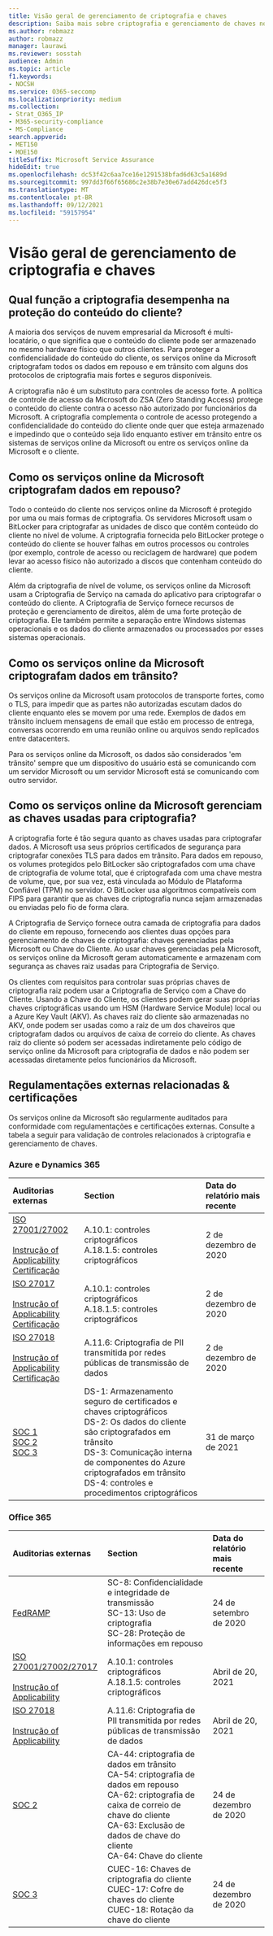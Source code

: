 ```yaml
---
title: Visão geral de gerenciamento de criptografia e chaves
description: Saiba mais sobre criptografia e gerenciamento de chaves no Microsoft 365
ms.author: robmazz
author: robmazz
manager: laurawi
ms.reviewer: sosstah
audience: Admin
ms.topic: article
f1.keywords:
- NOCSH
ms.service: O365-seccomp
ms.localizationpriority: medium
ms.collection:
- Strat_O365_IP
- M365-security-compliance
- MS-Compliance
search.appverid:
- MET150
- MOE150
titleSuffix: Microsoft Service Assurance
hideEdit: true
ms.openlocfilehash: dc53f42c6aa7ce16e1291538bfad6d63c5a1689d
ms.sourcegitcommit: 997dd3f66f65686c2e38b7e30e67add426dce5f3
ms.translationtype: MT
ms.contentlocale: pt-BR
ms.lasthandoff: 09/12/2021
ms.locfileid: "59157954"
---
```

# <a name="encryption-and-key-management-overview"></a>Visão geral de gerenciamento de criptografia e chaves

## <a name="what-role-does-encryption-play-in-protecting-customer-content"></a>Qual função a criptografia desempenha na proteção do conteúdo do cliente?

A maioria dos serviços de nuvem empresarial da Microsoft é multi-locatário, o que significa que o conteúdo do cliente pode ser armazenado no mesmo hardware físico que outros clientes. Para proteger a confidencialidade do conteúdo do cliente, os serviços online da Microsoft criptografam todos os dados em repouso e em trânsito com alguns dos protocolos de criptografia mais fortes e seguros disponíveis.

A criptografia não é um substituto para controles de acesso forte. A política de controle de acesso da Microsoft do ZSA (Zero Standing Access) protege o conteúdo do cliente contra o acesso não autorizado por funcionários da Microsoft. A criptografia complementa o controle de acesso protegendo a confidencialidade do conteúdo do cliente onde quer que esteja armazenado e impedindo que o conteúdo seja lido enquanto estiver em trânsito entre os sistemas de serviços online da Microsoft ou entre os serviços online da Microsoft e o cliente.

## <a name="how-do-microsoft-online-services-encrypt-data-at-rest"></a>Como os serviços online da Microsoft criptografam dados em repouso?

Todo o conteúdo do cliente nos serviços online da Microsoft é protegido por uma ou mais formas de criptografia. Os servidores Microsoft usam o BitLocker para criptografar as unidades de disco que contêm conteúdo do cliente no nível de volume. A criptografia fornecida pelo BitLocker protege o conteúdo do cliente se houver falhas em outros processos ou controles (por exemplo, controle de acesso ou reciclagem de hardware) que podem levar ao acesso físico não autorizado a discos que contenham conteúdo do cliente.

Além da criptografia de nível de volume, os serviços online da Microsoft usam a Criptografia de Serviço na camada do aplicativo para criptografar o conteúdo do cliente. A Criptografia de Serviço fornece recursos de proteção e gerenciamento de direitos, além de uma forte proteção de criptografia. Ele também permite a separação entre Windows sistemas operacionais e os dados do cliente armazenados ou processados por esses sistemas operacionais.

## <a name="how-do-microsoft-online-services-encrypt-data-in-transit"></a>Como os serviços online da Microsoft criptografam dados em trânsito?

Os serviços online da Microsoft usam protocolos de transporte fortes, como o TLS, para impedir que as partes não autorizadas escutam dados do cliente enquanto eles se movem por uma rede. Exemplos de dados em trânsito incluem mensagens de email que estão em processo de entrega, conversas ocorrendo em uma reunião online ou arquivos sendo replicados entre datacenters.

Para os serviços online da Microsoft, os dados são considerados 'em trânsito' sempre que um dispositivo do usuário está se comunicando com um servidor Microsoft ou um servidor Microsoft está se comunicando com outro servidor.

## <a name="how-do-microsoft-online-services-manage-the-keys-used-for-encryption"></a>Como os serviços online da Microsoft gerenciam as chaves usadas para criptografia?

A criptografia forte é tão segura quanto as chaves usadas para criptografar dados. A Microsoft usa seus próprios certificados de segurança para criptografar conexões TLS para dados em trânsito. Para dados em repouso, os volumes protegidos pelo BitLocker são criptografados com uma chave de criptografia de volume total, que é criptografada com uma chave mestra de volume, que, por sua vez, está vinculada ao Módulo de Plataforma Confiável (TPM) no servidor. O BitLocker usa algoritmos compatíveis com FIPS para garantir que as chaves de criptografia nunca sejam armazenadas ou enviadas pelo fio de forma clara.

A Criptografia de Serviço fornece outra camada de criptografia para dados do cliente em repouso, fornecendo aos clientes duas opções para gerenciamento de chaves de criptografia: chaves gerenciadas pela Microsoft ou Chave do Cliente. Ao usar chaves gerenciadas pela Microsoft, os serviços online da Microsoft geram automaticamente e armazenam com segurança as chaves raiz usadas para Criptografia de Serviço.

Os clientes com requisitos para controlar suas próprias chaves de criptografia raiz podem usar a Criptografia de Serviço com a Chave do Cliente. Usando a Chave do Cliente, os clientes podem gerar suas próprias chaves criptográficas usando um HSM (Hardware Service Module) local ou a Azure Key Vault (AKV). As chaves raiz do cliente são armazenadas no AKV, onde podem ser usadas como a raiz de um dos chaveiros que criptografam dados ou arquivos de caixa de correio do cliente. As chaves raiz do cliente só podem ser acessadas indiretamente pelo código de serviço online da Microsoft para criptografia de dados e não podem ser acessadas diretamente pelos funcionários da Microsoft.

## <a name="related-external-regulations--certifications"></a>Regulamentações externas relacionadas & certificações

Os serviços online da Microsoft são regularmente auditados para conformidade com regulamentações e certificações externas. Consulte a tabela a seguir para validação de controles relacionados à criptografia e gerenciamento de chaves.

### <a name="azure-and-dynamics-365"></a>Azure e Dynamics 365

| **Auditorias externas** | **Section** | **Data do relatório mais recente** |
|:--------------------|:------------|:-----------------------|
| [ISO 27001/27002](https://servicetrust.microsoft.com/ViewPage/MSComplianceGuideV3?command=Download&downloadType=Document&downloadId=e9116047-f327-430c-a83f-166b7e561ad6&tab=7027ead0-3d6b-11e9-b9e1-290b1eb4cdeb&docTab=7027ead0-3d6b-11e9-b9e1-290b1eb4cdeb_ISO_Reports) <br><br> [Instrução of Applicability](https://servicetrust.microsoft.com/ViewPage/MSComplianceGuideV3?command=Download&downloadType=Document&downloadId=00af6c3e-7f3e-4e0d-8b0e-79f45ef2cef1&tab=7027ead0-3d6b-11e9-b9e1-290b1eb4cdeb&docTab=7027ead0-3d6b-11e9-b9e1-290b1eb4cdeb_ISO_Reports) <br> [Certificação](https://servicetrust.microsoft.com/ViewPage/MSComplianceGuideV3?command=Download&downloadType=Document&downloadId=d7af5304-3a31-40e6-9abb-e26352305d41&tab=7027ead0-3d6b-11e9-b9e1-290b1eb4cdeb&docTab=7027ead0-3d6b-11e9-b9e1-290b1eb4cdeb_ISO_Reports) | A.10.1: controles criptográficos <br> A.18.1.5: controles criptográficos | 2 de dezembro de 2020 |
| [ISO 27017](https://servicetrust.microsoft.com/ViewPage/MSComplianceGuideV3?command=Download&downloadType=Document&downloadId=e9116047-f327-430c-a83f-166b7e561ad6&tab=7027ead0-3d6b-11e9-b9e1-290b1eb4cdeb&docTab=7027ead0-3d6b-11e9-b9e1-290b1eb4cdeb_ISO_Reports) <br><br> [Instrução of Applicability](https://servicetrust.microsoft.com/ViewPage/MSComplianceGuideV3?command=Download&downloadType=Document&downloadId=a3bca0ac-867d-4204-b66b-13665f5f1e8d&tab=7027ead0-3d6b-11e9-b9e1-290b1eb4cdeb&docTab=7027ead0-3d6b-11e9-b9e1-290b1eb4cdeb_ISO_Reports) <br> [Certificação](https://servicetrust.microsoft.com/ViewPage/MSComplianceGuideV3?command=Download&downloadType=Document&downloadId=25718a8a-f34d-41e1-a95a-c49246508787&tab=7027ead0-3d6b-11e9-b9e1-290b1eb4cdeb&docTab=7027ead0-3d6b-11e9-b9e1-290b1eb4cdeb_ISO_Reports) | A.10.1: controles criptográficos <br> A.18.1.5: controles criptográficos | 2 de dezembro de 2020 |
| [ISO 27018](https://servicetrust.microsoft.com/ViewPage/MSComplianceGuideV3?command=Download&downloadType=Document&downloadId=e9116047-f327-430c-a83f-166b7e561ad6&tab=7027ead0-3d6b-11e9-b9e1-290b1eb4cdeb&docTab=7027ead0-3d6b-11e9-b9e1-290b1eb4cdeb_ISO_Reports) <br><br> [Instrução of Applicability](https://servicetrust.microsoft.com/ViewPage/MSComplianceGuideV3?command=Download&downloadType=Document&downloadId=00af6c3e-7f3e-4e0d-8b0e-79f45ef2cef1&tab=7027ead0-3d6b-11e9-b9e1-290b1eb4cdeb&docTab=7027ead0-3d6b-11e9-b9e1-290b1eb4cdeb_ISO_Reports) <br> [Certificação](https://servicetrust.microsoft.com/ViewPage/MSComplianceGuideV3?command=Download&downloadType=Document&downloadId=56904fc3-0942-4ff5-9eef-7cabc751a25c&tab=7027ead0-3d6b-11e9-b9e1-290b1eb4cdeb&docTab=7027ead0-3d6b-11e9-b9e1-290b1eb4cdeb_ISO_Reports) | A.11.6: Criptografia de PII transmitida por redes públicas de transmissão de dados | 2 de dezembro de 2020 |
| [SOC 1](https://servicetrust.microsoft.com/ViewPage/MSComplianceGuideV3?command=Download&downloadType=Document&downloadId=b8721ebd-af20-42fe-b22f-8332b0a19517&tab=7027ead0-3d6b-11e9-b9e1-290b1eb4cdeb&docTab=7027ead0-3d6b-11e9-b9e1-290b1eb4cdeb_SOC_%2F_SSAE_16_Reports) <br> [SOC 2](https://servicetrust.microsoft.com/ViewPage/MSComplianceGuideV3?command=Download&downloadType=Document&downloadId=234a0f57-83c1-4afc-a586-a0e7a59592f7&tab=7027ead0-3d6b-11e9-b9e1-290b1eb4cdeb&docTab=7027ead0-3d6b-11e9-b9e1-290b1eb4cdeb_SOC_%2F_SSAE_16_Reports) <br> [SOC 3](https://servicetrust.microsoft.com/ViewPage/MSComplianceGuideV3?command=Download&downloadType=Document&downloadId=75c8cbf6-e456-473c-a05e-34fea888ec2a&tab=7027ead0-3d6b-11e9-b9e1-290b1eb4cdeb&docTab=7027ead0-3d6b-11e9-b9e1-290b1eb4cdeb_SOC_%2F_SSAE_16_Reports) | DS-1: Armazenamento seguro de certificados e chaves criptográficos <br> DS-2: Os dados do cliente são criptografados em trânsito <br> DS-3: Comunicação interna de componentes do Azure criptografados em trânsito <br> DS-4: controles e procedimentos criptográficos | 31 de março de 2021 |

### <a name="office-365"></a>Office 365

| **Auditorias externas** | **Section** | **Data do relatório mais recente** |
|:--------------------|:------------|:-----------------------|
| [FedRAMP](https://compliance.microsoft.com/compliancemanager) | SC-8: Confidencialidade e integridade de transmissão <br> SC-13: Uso de criptografia <br> SC-28: Proteção de informações em repouso <br>  | 24 de setembro de 2020 |
| [ISO 27001/27002/27017](https://servicetrust.microsoft.com/ViewPage/MSComplianceGuideV3?command=Download&downloadType=Document&downloadId=8d625374-4f2d-49f8-9d37-a4281ba98222&tab=7027ead0-3d6b-11e9-b9e1-290b1eb4cdeb&docTab=7027ead0-3d6b-11e9-b9e1-290b1eb4cdeb_ISO_Reports) <br><br> [Instrução of Applicability](https://servicetrust.microsoft.com/ViewPage/MSComplianceGuideV3?command=Download&downloadType=Document&downloadId=c0df4ce8-c77e-4183-84eb-c8688470d8b1&tab=7027ead0-3d6b-11e9-b9e1-290b1eb4cdeb&docTab=7027ead0-3d6b-11e9-b9e1-290b1eb4cdeb_ISO_Reports) | A.10.1: controles criptográficos <br> A.18.1.5: controles criptográficos | Abril de 20, 2021 |
| [ISO 27018](https://servicetrust.microsoft.com/ViewPage/MSComplianceGuideV3?command=Download&downloadType=Document&downloadId=8d625374-4f2d-49f8-9d37-a4281ba98222&tab=7027ead0-3d6b-11e9-b9e1-290b1eb4cdeb&docTab=7027ead0-3d6b-11e9-b9e1-290b1eb4cdeb_ISO_Reports) <br><br> [Instrução of Applicability](https://servicetrust.microsoft.com/ViewPage/MSComplianceGuideV3?command=Download&downloadType=Document&downloadId=c0df4ce8-c77e-4183-84eb-c8688470d8b1&tab=7027ead0-3d6b-11e9-b9e1-290b1eb4cdeb&docTab=7027ead0-3d6b-11e9-b9e1-290b1eb4cdeb_ISO_Reports) | A.11.6: Criptografia de PII transmitida por redes públicas de transmissão de dados | Abril de 20, 2021 |
| [SOC 2](https://servicetrust.microsoft.com/ViewPage/MSComplianceGuideV3?command=Download&downloadType=Document&downloadId=a73c1738-7892-42b7-acd3-87b6371c53f6&tab=7027ead0-3d6b-11e9-b9e1-290b1eb4cdeb&docTab=7027ead0-3d6b-11e9-b9e1-290b1eb4cdeb_SOC_%2F_SSAE_16_Reports) | CA-44: criptografia de dados em trânsito <br> CA-54: criptografia de dados em repouso <br> CA-62: criptografia de caixa de correio de chave do cliente <br> CA-63: Exclusão de dados de chave do cliente <br> CA-64: Chave do cliente | 24 de dezembro de 2020 |
| [SOC 3](https://servicetrust.microsoft.com/ViewPage/MSComplianceGuideV3?command=Download&downloadType=Document&downloadId=274054e5-4968-48d2-bf94-9a8eda5d7a93&tab=7027ead0-3d6b-11e9-b9e1-290b1eb4cdeb&docTab=7027ead0-3d6b-11e9-b9e1-290b1eb4cdeb_SOC_%2F_SSAE_16_Reports) | CUEC-16: Chaves de criptografia do cliente <br> CUEC-17: Cofre de chaves do cliente <br>  CUEC-18: Rotação da chave do cliente| 24 de dezembro de 2020 |
